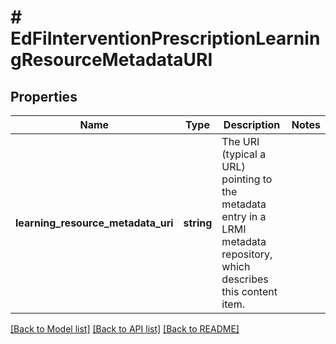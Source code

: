 # # EdFiInterventionPrescriptionLearningResourceMetadataURI

## Properties

Name | Type | Description | Notes
------------ | ------------- | ------------- | -------------
**learning_resource_metadata_uri** | **string** | The URI (typical a URL) pointing to the metadata entry in a LRMI metadata repository, which describes this content item. |

[[Back to Model list]](../../README.md#models) [[Back to API list]](../../README.md#endpoints) [[Back to README]](../../README.md)
